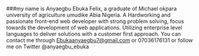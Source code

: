 ###my name is Anyaegbu Ebuka Felix, a graduate of Michael okpara university of agriculture umudike Abia Nigeria. A Hardworking and passionate front-end web developer with strong problem solving, focus towards the development of web applications. Utilizing enterprise level languages to deliver solutions with a customer first approach. You can contact me through Ebukaanyaegbu7@gmail.com or 07036176131 or follow me on Twitter @anyaegbu_ebuka 

<!--
**Ebuka-cpu/Ebuka-cpu** is a ✨ _special_ ✨ repository because its `README.md` (this file) appears on your GitHub profile.

Here are some ideas to get you started:


- 🌱 I’m currently working with React/Nextjs as my stack 

- 🤔 I’m looking for help with: a job
- 💬 Ask me about: frontEnd Development
- 📫 How to reach me: ebukaanyaegbu7@gmail.com

- ⚡ Fun fact: i love to gym and exercise by 5am 3 times a week 

